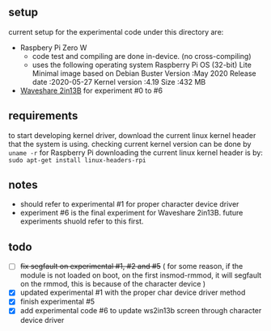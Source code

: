 ## setup
current setup for the experimental code under this directory are:
- Raspbery Pi Zero W
  - code test and compiling are done in-device. (no cross-compiling)
  - uses the following operating system
        Raspberry Pi OS (32-bit) Lite
        Minimal image based on Debian Buster
        Version         :May 2020
        Release date    :2020-05-27
        Kernel version  :4.19
        Size            :432 MB
- [Waveshare 2in13B](https://www.waveshare.com/wiki/2.13inch_e-Paper_HAT_(B)) for experiment #0 to #6 

## requirements
to start developing kernel driver, download the current linux kernel header that the system is using.
checking current kernel version can be done by `uname -r`
for Raspberry Pi downloading the current linux kernel header is by:
    `sudo apt-get install linux-headers-rpi`

## notes 
- should refer to experimental #1 for proper character device driver
- experiment #6 is the final experiment for Waveshare 2in13B. future experiments shuold refer to this first.

## todo
- [ ] ~~fix segfault on experimental #1, #2 and #5~~ ( for some reason, if the module is not loaded on boot, on the first insmod-rmmod, it will segfault on the rmmod, this is because of the character device )
- [x] updated experimental #1 with the proper char device driver method
- [x] finish experimental #5
- [x] add experimental code #6 to update ws2in13b screen through character device driver